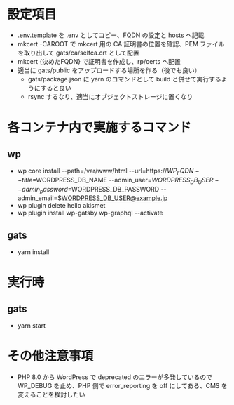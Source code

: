 # 設定項目
- .env.template を .env としてコピー、FQDN の設定と hosts へ記載
- mkcert -CAROOT で mkcert 用の CA 証明書の位置を確認、PEM ファイルを取り出して gats/ca/selfca.crt として配置
- mkcert {決めたFQDN} で証明書を作成し、rp/certs へ配置
- 適当に gats/public をアップロードする場所を作る（後でも良い）
    - gats/package.json に yarn のコマンドとして build と併せて実行するようにすると良い
    - rsync するなり、適当にオブジェクトストレージに置くなり

# 各コンテナ内で実施するコマンド
## wp
- wp core install --path=/var/www/html --url=https://$WP_FQDN --title=$WORDPRESS_DB_NAME --admin_user=$WORDPRESS_DB_USER --admin_password=$WORDPRESS_DB_PASSWORD --admin_email=$WORDPRESS_DB_USER@example.jp
- wp plugin delete hello akismet
- wp plugin install wp-gatsby wp-graphql --activate

## gats
- yarn install

# 実行時
## gats
- yarn start

# その他注意事項
- PHP 8.0 から WordPress で deprecated のエラーが多発しているので WP_DEBUG を止め、PHP 側で error_reporting を off にしてある、CMS を変えることを検討したい